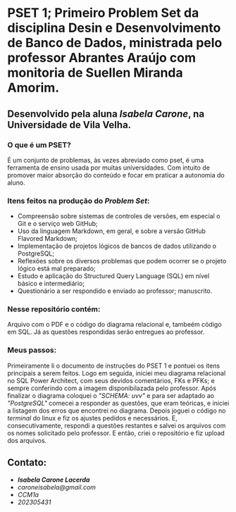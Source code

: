 #  PSET 1; Primeiro Problem Set da disciplina Desin e Desenvolvimento de Banco de Dados, ministrada pelo professor Abrantes Araújo com monitoria de Suellen Miranda Amorim.

## Desenvolvido pela aluna _Isabela Carone_, na Universidade de Vila Velha. 

### O que é um PSET? 
É um conjunto de problemas, às vezes abreviado como pset, é uma ferramenta de ensino usada por muitas universidades. Com intuito de promover maior absorção do conteúdo e focar 
em praticar a autonomia do aluno. 

### Itens feitos na produção do _Problem Set_:
- Compreensão sobre sistemas de controles de versões, em especial o Git e o serviço web GitHub;
- Uso da linguagem  Markdown, em geral, e sobre a versão
GitHub Flavored Markdown;
- Implementação de projetos lógicos de bancos de dados utilizando o PostgreSQL; 
- Reflexões sobre os diversos problemas que podem ocorrer se o
projeto lógico está mal preparado; 
- Estudo e aplicação do Structured Query Language (SQL) em nível
básico e intermediário; 
- Questionário a ser respondido e enviado ao professor; manuscrito. 


### Nesse repositório contém: 
Arquivo com o PDF e o código do diagrama relacional e, tambeém código em SQL. Já as questões respondidas serão entregues ao professor. 

### Meus passos:

Primeiramente li o documento de instruções do PSET 1 e pontuei os itens principais a serem feitos. Logo em seguida, iniciei meu diagrama relacional no SQL Power Architect, com seus devidos comentários, FKs e PFKs; e sempre conferindo com a imagem disponibilazada pelo professor. 
Após finalizar o diagrama coloquei o _"SCHEMA: uvv"_ e para ser adaptado ao _"PostgreSQL"_ comecei a responder as questões, que eram teóricas, e iniciei a listagem dos erros que encontrei no diagrama. Depois joguei o código no _terminal_ do linux e fiz os ajustes pedidos e necessários. E, consecutivamente, respondi a questões restantes e salvei os arquivos com os nomes solicitado pelo professor. E então, criei o repositório e fiz upload dos arquivos. 

## Contato:
- _**Isabela Carone Lacerda**_ 
- _caroneisabela@gmail.com_ 
- _CCM1a_
- _202305431_
